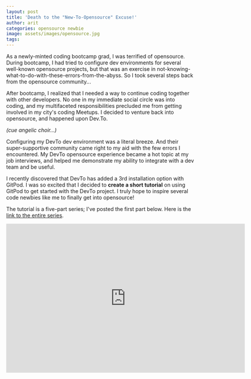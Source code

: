 ```yaml
---
layout: post
title: 'Death to the "New-To-Opensource" Excuse!'
author: arit
categories: opensource newbie
image: assets/images/opensource.jpg
tags:
---
```


As a newly-minted coding bootcamp grad, I was terrified of opensource. During bootcamp, I had tried to configure dev environments for several well-known opensource projects, but that was an exercise in not-knowing-what-to-do-with-these-errors-from-the-abyss. So I took several steps back from the opensource community...

After bootcamp, I realized that I needed a way to continue coding together with other developers. No one in my immediate social circle was into coding, and my multifaceted responsibilities precluded me from getting involved in my city's coding Meetups. I decided to venture back into opensource, and happened upon Dev.To.

*(cue angelic choir...)*

Configuring my DevTo dev environment was a literal breeze. And their super-supportive community came right to my aid with the few errors I encountered. My DevTo opensource experience became a hot topic at my job interviews, and helped me demonstrate my ability to integrate with a dev team and be useful.

I recently discovered that DevTo has added a 3rd installation option with GitPod. I was so excited that I decided to **create a short tutorial** on using GitPod to get started with the DevTo project. I truly hope to inspire several code newbies like me to finally get into opensource!

The tutorial is a five-part series; I've posted the first part below. Here is the [link to the entire series](https://vimeo.com/showcase/6111898).

<iframe src="https://player.vimeo.com/video/346443242" width="640" height="400" frameborder="0" allow="autoplay; fullscreen" allowfullscreen></iframe>